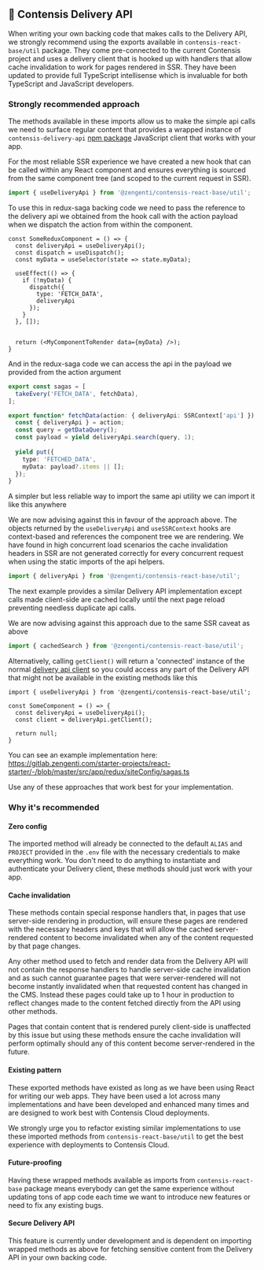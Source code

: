 ## 🍃 Contensis Delivery API

When writing your own backing code that makes calls to the Delivery API, we strongly recommend using the exports available in `contensis-react-base/util` package. They come pre-connected to the current Contensis project and uses a delivery client that is hooked up with handlers that allow cache invalidation to work for pages rendered in SSR. They have been updated to provide full TypeScript intellisense which is invaluable for both TypeScript and JavaScript developers.

### Strongly recommended approach

The methods available in these imports allow us to make the simple api calls we need to surface regular content that provides a wrapped instance of `contensis-delivery-api` [npm package](https://www.npmjs.com/package/contensis-delivery-api) JavaScript client that works with your app.

For the most reliable SSR experience we have created a new hook that can be called within any React component and ensures everything is sourced from the same component tree (and scoped to the current request in SSR).
```typescript
import { useDeliveryApi } from '@zengenti/contensis-react-base/util';
```

To use this in redux-saga backing code we need to pass the reference to the delivery api we obtained from the hook call with the action payload when we dispatch the action from within the component.

```tsx
const SomeReduxComponent = () => {
  const deliveryApi = useDeliveryApi();
  const dispatch = useDispatch();
  const myData = useSelector(state => state.myData);

  useEffect(() => {
    if (!myData) {
      dispatch({
        type: 'FETCH_DATA',
        deliveryApi
      });
    }
  }, []);


  return (<MyComponentToRender data={myData} />);
}
```
And in the redux-saga code we can access the api in the payload we provided from the action argument

```typescript
export const sagas = [
  takeEvery('FETCH_DATA', fetchData),
];

export function* fetchData(action: { deliveryApi: SSRContext['api'] }) {
  const { deliveryApi } = action;
  const query = getDataQuery();
  const payload = yield deliveryApi.search(query, 1);
  
  yield put({
    type: 'FETCHED_DATA',
    myData: payload?.items || [];
  });
}

```

A simpler but less reliable way to import the same api utility we can import it like this anywhere

We are now advising against this in favour of the approach above. The objects returned by the `useDeliveryApi` and `useSSRContext` hooks are context-based and references the component tree we are rendering. We have found in high concurrent load scenarios the cache invalidation headers in SSR are not generated correctly for every concurrent request when using the static imports of the api helpers.

``` typescript
import { deliveryApi } from '@zengenti/contensis-react-base/util';
```

The next example provides a similar Delivery API implementation except calls made client-side are cached locally until the next page reload preventing needless duplicate api calls.

We are now advising against this approach due to the same SSR caveat as above
``` typescript
import { cachedSearch } from '@zengenti/contensis-react-base/util';
```

Alternatively, calling `getClient()` will return a 'connected' instance of the normal [delivery api client](https://github.com/contensis/contensis-delivery-api#examples) so you could access any part of the Delivery API that might not be available in the existing methods like this

```tsx
import { useDeliveryApi } from '@zengenti/contensis-react-base/util';

const SomeComponent = () => {
  const deliveryApi = useDeliveryApi();
  const client = deliveryApi.getClient();

  return null;
}
```
You can see an example implementation here: https://gitlab.zengenti.com/starter-projects/react-starter/-/blob/master/src/app/redux/siteConfig/sagas.ts

Use any of these approaches that work best for your implementation.

### Why it's recommended

#### Zero config

The imported method will already be connected to the default `ALIAS` and `PROJECT` provided in the `.env` file with the necessary credentials to make everything work. You don't need to do anything to instantiate and authenticate your Delivery client, these methods should just work with your app.

#### Cache invalidation

These methods contain special response handlers that, in pages that use server-side rendering in production, will ensure these pages are rendered with the necessary headers and keys that will allow the cached server-rendered content to become invalidated when any of the content requested by that page changes.

Any other method used to fetch and render data from the Delivery API will not contain the response handlers to handle server-side cache invalidation and as such cannot guarantee pages that were server-rendered will not become instantly invalidated when that requested content has changed in the CMS. Instead these pages could take up to 1 hour in production to reflect changes made to the content fetched directly from the API using other methods.

Pages that contain content that is rendered purely client-side is unaffected by this issue but using these methods ensure the cache invalidation will perform optimally should any of this content become server-rendered in the future.

#### Existing pattern

These exported methods have existed as long as we have been using React for writing our web apps. They have been used a lot across many implementations and have been developed and enhanced many times and are designed to work best with Contensis Cloud deployments.

We strongly urge you to refactor existing similar implementations to use these imported methods from `contensis-react-base/util` to get the best experience with deployments to Contensis Cloud.

#### Future-proofing

Having these wrapped methods available as imports from `contensis-react-base` package means everybody can get the same experience without updating tons of app code each time we want to introduce new features or need to fix any existing bugs.

#### Secure Delivery API

This feature is currently under development and is dependent on importing wrapped methods as above for fetching sensitive content from the Delivery API in your own backing code.
